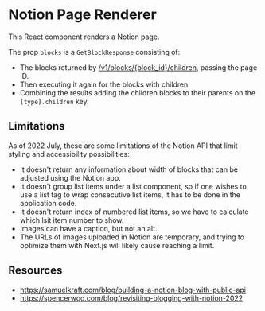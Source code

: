 # Notion Page Renderer

This React component renders a Notion page.

The prop `blocks` is a `GetBlockResponse` consisting of:
* The blocks returned by [/v1/blocks/{block_id}/children](https://developers.notion.com/reference/get-block-children), passing the page ID.
* Then executing it again for the blocks with children.
* Combining the results adding the children blocks to their parents on the `[type].children` key.

## Limitations

As of 2022 July, these are some limitations of the Notion API that limit styling and accessibility possibilities:

* It doesn't return any information about width of blocks that can be adjusted using the Notion app.
* It doesn't group list items under a list component, so if one wishes to use a list tag to wrap consecutive list items, it has to be done in the application code.
* It doesn't return index of numbered list items, so we have to calculate which lsit item number to show.
* Images can have a caption, but not an alt.
* The URLs of images uploaded in Notion are temporary, and trying to optimize them with Next.js will likely cause reaching a limit.
  

## Resources

* https://samuelkraft.com/blog/building-a-notion-blog-with-public-api
* https://spencerwoo.com/blog/revisiting-blogging-with-notion-2022
